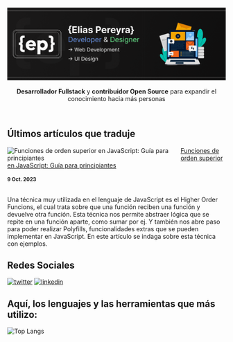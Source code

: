 ![Developer & Designer](https://github.com/EliasPereyra/EliasPereyra/blob/main/header.png)

<div align="center">
  <p><strong>Desarrollador Fullstack</strong> y <strong>contribuidor Open Source</strong> para expandir el conocimiento hacia más personas</p>
</div><br/>

Últimos artículos que traduje
--------------------------
<p align="left">
  <a href="https://www.freecodecamp.org/espanol/news/funciones-de-orden-superior-en-javascript-guia-para-principiantes/" title="Funciones de orden superior en JavaScript: Guía para principiantes"><img src="https://www.freecodecamp.org/espanol/news/content/images/size/w2000/2023/09/Blog-8---Freecodecamp-Banner-new.png" alt="Funciones de orden superior en JavaScript: Guía para principiantes" width="400px" align="left" /></a>
  <a href="https://www.freecodecamp.org/espanol/news/funciones-de-orden-superior-en-javascript-guia-para-principiantes/" title="Funciones de orden superior en JavaScript: Guía para principiantes">Funciones de orden superior en JavaScript: Guía para principiantes</a>
  <div><small><strong>9 Oct. 2023</strong></small></div>
  <br/><p>
    Una técnica muy utilizada en el lenguaje de JavaScript es el Higher Order Funcions, el cual trata sobre que una función reciben una función y devuelve otra función. Esta técnica nos permite abstraer lógica que se repite en una función aparte, como sumar por ej. Y también nos abre paso para poder realizar Polyfills, funcionalidades extras que se pueden implementar en JavaScript. En este artículo se indaga sobre esta técnica con ejemplos.
  </p>
</p>

Redes Sociales
--------------------------
<a href="https://twitter.com/EliasPereyraGo1">![twitter][twitter]</a> 
<a href="https://linkedin.com/in/elias-pereyra-gomez">![linkedin][linkedin]</a>

[linkedin]: https://img.shields.io/badge/Linkedin-0A66C2?style=for-the-badge&logo=linkedin&logoColor=white
[twitter]: https://img.shields.io/badge/@EliasPereyraGo1-000000?style=for-the-badge&logo=x&logoColor=white

Aquí, los lenguajes y las herramientas que más utilizo: 
--------------------------

![Top Langs](https://github-readme-stats-git-masterrstaa-rickstaa.vercel.app/api/top-langs/?username=eliaspereyra&layout=compact&langs_count=9&hide_border=true&theme=react&bg_color=191E27)

